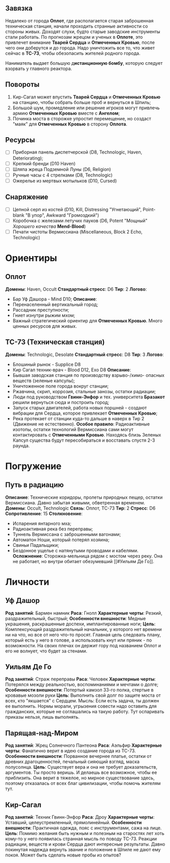 ## Завязка
Недалеко от города **Оплот**, где располагается старая заброшенная техническая станция, начали проходить странные активности со стороны живых. Доходят слухи, будто старые заводские инструменты стали работать. По прогнозам жрецом и ученых в **Оплоте**, это привлечет внимание **Тварей Сердца** и **Отмеченных Кровью**, после чего они доберутся и до города. Надо уничтожить все то, что живет сейчас в **ТС-73**, чтобы обезопасить жителей родного города.

Наниматель выдает большую д**истанционную бомбу**, которую следует взорвать у главного реактора.
## Повороты
1. Кир-Сагал может впустить **Тварей Сердца** и **Отмеченных Кровью** на станцию, чтобы собрать больше проб и вернуться в Шпиль;
2. Большой шум, промедление или решение игроков могут привлечь армию **Отмеченных Кровью** вместе с **Ангелом**;
3. Починка моста в сторожке упростит перемещение, но создаст "маяк" для **Отмеченных Кровью** в сторону **Оплота**.

## Ресурсы
- [ ] Приборная панель диспетчерской (D8, Technologic, Haven, Deteriorating);
- [ ] Крепкий бренди (D10 Haven)
- [ ] Шляпа жреца Подземной Луны (D6, Religion)
- [ ] Ручные часы с 4 стрелками (D8, Technologic)
- [ ] Ожерелье из мертвых мотыльков (D10, Cursed)
## Снаряжение
- [ ] Цепной серп из костей (D10, Kill, Distressing "Угнетающий", Point-blank "В упор", Awkward "Громоздкий")
- [ ] Коробочка с железами летучих пауков (D6, Potent "Мощный" *Хорошего качества* **Mend-Blood**)
- [ ] Печати чистоты Вермиссиана (Miscellaneous, Block 2 Echo, Technologic)

# Ориентиры
## Оплот
**Домены**: Haven, Occult
**Стандартный стресс**: D6
**Тир**: 2
**Логово**:
* Бар Уф Дашора - Mind D10;
**Описание**: 
* Перенаселенный вертикальный город;
* Рассадник преступности;
* Гниет изнутри рыжим мхом;
* Важный стратегический ориентир для **Отмеченных Кровью**. Много ценных ресурсов для живых.

## ТС-73 (Техническая станция)
**Домены**: Technologic, Desolate
**Стандартный стресс**: D8
**Тир**: 3
**Логово**: 
* Блошиный рынок - Supplice D8
* Кир Сагал техник-врач - Blood D12, Exo D8
**Описание**:
* Бывшая заводская станция по производству взрыво-/химо- опасных веществ (зеленые капсулы);
* Уничтоженное поле города вокруг станции;
* Ржавчина, скрип, коррозия, стальные занозы, остатки радиации;
* Люди под руководством **Гвинн-Энфор** и тех. университета **Бразакот** решили вернуться сюда и построить город;
* Запуск старых двигателей, работа новых поршней - создают вибрации для Сердца, которое привлекает **Отмеченных Кровью**;
* Река протекает от станции куда-то дальше в наверх в Тир 2 (Движение не естественно).
**Особое правило**: 
Радиоактивные изотопы, остатки технологий Вермиссиана сами могут контактировать с **Отмеченными Кровью**. Находясь близь Зеленых Капсул существа будут пересобираться и восставать спустя 2-3 раунда. 

# Погружение
## Путь в радиацию
**Описание**: Технические коридоры, пролеты природных пещер, остатки Вермиссиана. Давно забытая живыми, обветренная временем.
**Домены**: Occult, Technologic
**Связь**: Оплот, ТС-73
**Тир**: 2
**Стресс**: D6
**Сопротивление**: 15 
**Столкновение**: 
* Испарения янтарного мха;
* Радиоактивная река без переправы;
* Туннель Вермиссана с заброшенными вагонами;
* Автоматон Ноши, который потерял хозяина;
* Свиньи Падальщики;
* Бездонное ущелье с натянутыми проводами и кабелями.
**Осложнение**: 
Сторожка-мельница рядом с мостом через реку. Она не работает, но внутри обитает обезумевший [[#Уильям Де Го]].

# Личности
## Уф Дашор
**Род занятий**: Бармен намник
**Раса**: Гнолл
**Характерные черты**: Резкий, раздражительный, быстрый;
**Особенности внешности**: Медные украшения, раскрашенные доспехи, имплантированные ноги;
**Цель**: Комплексующий раздражительный начальник, у которого нет времени ни на что, но все от него что-то просят. Главная цель следовать плану, который есть у него в голове, а использовать кнут или пряник - по возможности. На своих плечах он держит гору под названием Оплот и его не волнует, что будет за стенами.
## Уильям Де Го
**Род занятий**: Страж переправы
**Раса**: Человек
**Характерные черты**: Потерялся между реальностью, воспоминаниями и мечтами о долге;
**Особенности внешности**: Потертый камзол 33-го полка, стертые в кровавые мозоли руки
**Цель**: Выполнить свой долг по защите моста от всех, кто "якшается" с Сердцем.
Мысль: Если есть задача, ты должен ее выполнить. Нормы морали, угрызения совести надо оставить для гражданских, которые не соглашались на такую работу. Тут оспаривать приказы нельзя, лишь выполнять.
## Парящая-над-Миром
**Род занятий**: Жрец Солнечного Пантеона
**Раса**: Аэльфир
**Характерные черты**: Фанатично верит в идею создание города из ТС-73. 
**Особенности внешности**: Порванное вечернее платье, остатки от древних драгоценностей, печальный сияющий взгляд, маска полусолнца.
**Цель**: Существует вера и она не требует доказательств, аргументов. Ты просто веришь. И делаешь все возможное, чтобы ее приблизить. Она верит в тяжелое, но мирное существование здесь, поэтому отказалась от всех благ цивилизации, чтобы помочь жителям тут.
## Кир-Сагал
**Род занятий**: Техник Гвинн-Энфор
**Раса**: Дроу
**Характерные черты**: Уставший, целеустремленный, прямолинейный.
**Особенности внешности**: Практичная одежда, пояс с инструментами, сажа на лице.
**Цель**: Помимо желания быть нужным и полезным на старостях лет хоть кому-то у него появилась странная мысль по поводу ТС-73. Реакции радиации, веществ и крови Сердца дают интересные результаты. Давно покинутая надежда вернуть звание и положение в Шпиле не дают ему покоя. Может быть сделать новые пробы из опытов?


